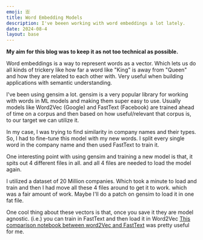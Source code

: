 ```yaml
---
emoji: 🈴
title: Word Embedding Models
description: I've beeen working with word embeddings a lot lately.
date: 2024-08-4
layout: base
---
```


__My aim for this blog was to keep it as not too technical as possible.__


Word embeddings is a way to represent words as a vector.
Which lets us do all kinds of trickery like how far a word like "King" is away from "Queen" and how they are related to each other with.
Very useful when building applications with semantic understanding.

I've been using gensim a lot.
gensim is a very popular library for working with words in ML models and making them super easy to use.
Usually models like Word2Vec (Google) and FastText (Facebook) are trained ahead of time on a corpus and then based on how useful/relevant that corpus is, to our target we can utilize it.

In my case, I was trying to find similarity in company names and their types.
So, I had to fine-tune this model with my new words.
I split every single word in the company name and then used FastText to train it.

One interesting point with using gensim and training a new model is that, it spits out 4 different files in all.
and all 4 files are needed to load the model again.

I utilized a dataset of 20 Million companies. Which took a minute to load and train and then I had move all these 4 files around to get it to work. which was a fair amount of work.
Maybe I'll do a patch on gensim to load it in one fat file.

One cool thing about these vectors is that, once you save it they are model agnostic. (i.e.) you can train in FastText and then load it in Word2Vec
[This comparison notebook between word2Vec and FastText](https://github.com/piskvorky/gensim/blob/develop/docs/notebooks/Word2Vec_FastText_Comparison.ipynb) was pretty useful for me.

